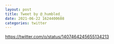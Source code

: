 ```yaml
--- 
layout: post 
title: Tweet by @_humbled_ 
date: 2021-06-22 1624400608 
categories: twitter 
--- 
```

https://twitter.com/o/status/1407464245655134213
